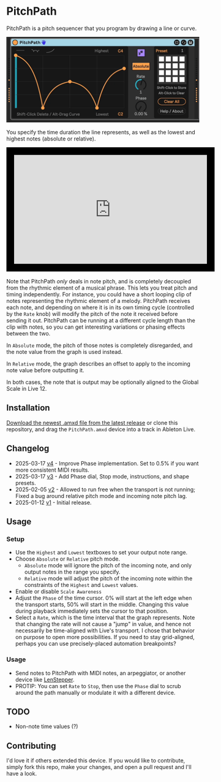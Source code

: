 # PitchPath

PitchPath is a pitch sequencer that you program by drawing a line or curve.

![How it Looks](images/device.gif)

You specify the time duration the line represents, as well as the lowest and highest notes (absolute or relative).

<iframe width="100%" style="border: 20px solid black; aspect-ratio: 16 / 9" src="https://www.youtube.com/embed/2k_Yz8-ukYg?si=4bahzoA_1mXxI-eu" title="Pitch Path Video" frameborder="0" allow="accelerometer; autoplay; clipboard-write; encrypted-media; gyroscope; picture-in-picture; web-share" referrerpolicy="strict-origin-when-cross-origin" allowfullscreen></iframe>

Note that PitchPath *only* deals in note pitch, and is completely decoupled from the rhythmic element of a musical phrase. This lets you treat pitch and timing independently. For instance, you could have a short looping clip of notes representing the rhythmic element of a melody. PitchPath receives each note, and depending on where it is in its own timing cycle (controlled by the `Rate` knob) will modify the pitch of the note it received before sending it out. PitchPath can be running at a different cycle length than the clip with notes, so you can get interesting variations or phasing effects between the two.

In `Absolute` mode, the pitch of those notes is completely disregarded, and the note value from the graph is used instead.

In `Relative` mode, the graph describes an offset to apply to the incoming note value before outputting it.

In both cases, the note that is output may be optionally aligned to the Global Scale in Live 12.


## Installation

[Download the newest .amxd file from the latest release](https://github.com/zsteinkamp/m4l-PitchPath/releaes) or clone this repository, and drag the `PitchPath.amxd` device into a track in Ableton Live.

## Changelog

* 2025-03-17 [v4](https://github.com/zsteinkamp/m4l-PitchPath/releases/download/v4/PitchPath-v4.amxd) - Improve Phase implementation. Set to 0.5% if you want more consistent MIDI results.
* 2025-03-17 [v3](https://github.com/zsteinkamp/m4l-PitchPath/releases/download/v3/PitchPath-v3.amxd) - Add Phase dial, Stop mode, instructions, and shape presets.
* 2025-02-05 [v2](https://github.com/zsteinkamp/m4l-PitchPath/releases/download/v2/PitchPath-v2.amxd) - Allowed to run free when the transport is not running; Fixed a bug around relative pitch mode and incoming note pitch lag.
* 2025-01-12 [v1](https://github.com/zsteinkamp/m4l-PitchPath/releases/download/v1/PitchPath-v1.amxd) - Initial release.

## Usage

### Setup
* Use the `Highest` and `Lowest` textboxes to set your output note range.
* Choose `Absolute` or `Relative` pitch mode.
  * `Absolute` mode will ignore the pitch of the incoming note, and only output notes in the range you specify.
  * `Relative` mode will adjust the pitch of the incoming note within the constraints of the `Highest` and `Lowest` values.
* Enable or disable `Scale Awareness`
* Adjust the `Phase` of the time cursor. 0% will start at the left edge when the transport starts, 50% will start in the middle. Changing this value during playback immediately sets the cursor to that position.
* Select a `Rate`, which is the time interval that the graph represents. Note that changing the rate will not cause a "jump" in value, and hence not necessarily be time-aligned with Live's transport. I chose that behavior on purpose to open more possibilities. If you need to stay grid-aligned, perhaps you can use precisely-placed automation breakpoints?

### Usage
* Send notes to PitchPath with MIDI notes, an arpeggiator, or another device like [LenStepper](https://plugins.steinkamp.us/m4l-LenStepper).
* PROTIP: You can set `Rate` to `Stop`, then use the `Phase` dial to scrub around the path manually or modulate it with a different device.

## TODO

* Non-note time values (?)

## Contributing

I'd love it if others extended this device. If you would like to contribute, simply fork this repo, make your changes, and open a pull request and I'll have a look.
